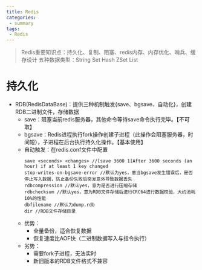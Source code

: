 ```yaml
---
title: Redis
categories:
 - summary
tags:
 - Redis
---
```

> Redis重要知识点：持久化、复制、阻塞、redis内存、内存优化、哨兵、缓存设计
> 五种数据类型：String Set Hash ZSet List 

# 持久化
+ RDB(RedisDataBase)：提供三种机制触发{save、bgsave、自动化}，创建RDB二进制文件，存储数据
    + save：阻塞当前redis服务器，其他命令等待save命令执行完毕。【不可取】
    + bgsave：Redis进程执行fork操作创建子进程（此操作会阻塞服务器，时间短），子进程在后台执行持久化操作。【基本使用】
    + 自动触发：在redis.conf文件中配置
        ```
        save <seconds> <changes> //[save 3600 1]After 3600 seconds (an hour) if at least 1 key changed
        stop-writes-on-bgsave-error //默认为yes，意当bgsave发生错误后，是否停止写入数据，防止备份失败后突发意外导致数据丢失
        rdbcompression //默认yes，意为是否进行压缩存储
        rdbchecksum //默认yes，意为RDB文件存储后进行CRC64进行数据校验，大约消耗10%的性能
        dbfilename //默认为dump.rdb
        dir //RDB文件存储目录
        ```
    + 优势：
        + 全量备份，适合恢复数据
        + 恢复速度比AOF快（二进制数据写入与指令执行）
    + 劣势：
        + 需要fork子进程，无法实时
        + 新旧版本的RDB文件格式不兼容
